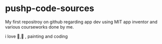 # pushp-code-sources
My first repositroy on github regarding app dev using MIT app inventor and various courseworks done by me.

i love :tea:,:book: , painting and coding 



